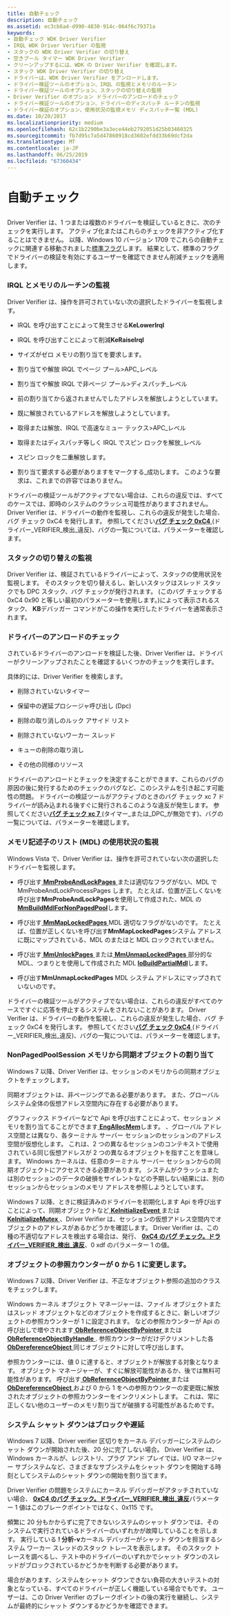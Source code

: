 ```yaml
---
title: 自動チェック
description: 自動チェック
ms.assetid: ec3cb6a4-d990-4830-914c-064f6c79371a
keywords:
- 自動チェック WDK Driver Verifier
- IRQL WDK Driver Verifier の監視
- スタックの WDK Driver Verifier の切り替え
- 空きプール タイマー WDK Driver Verifier
- クリーンアップするには、WDK の Driver Verifier を確認します。
- スタック WDK Driver Verifier の切り替え
- ドライバーは、WDK Driver Verifier をアンロードします。
- ドライバー検証ツールのオプション、IRQL の監視とメモリのルーチン
- ドライバー検証ツールのオプション、スタックの切り替えの監視
- Driver Verifier のオプション ドライバーのアンロードのチェック
- ドライバー検証ツールのオプション、ドライバーのディスパッチ ルーチンの監視
- ドライバー検証のオプション、使用状況の監視メモリ ディスパッチ一覧 (MDL)
ms.date: 10/20/2017
ms.localizationpriority: medium
ms.openlocfilehash: 62c1b2290be3a3ece44eb2792051d25b03460325
ms.sourcegitcommit: fb7d95c7a5d47860918cd3602efdd33b69dcf2da
ms.translationtype: MT
ms.contentlocale: ja-JP
ms.lasthandoff: 06/25/2019
ms.locfileid: "67360434"
---
```

# <a name="automatic-checks"></a>自動チェック


## <span id="ddk_automatic_checks_tools"></span><span id="DDK_AUTOMATIC_CHECKS_TOOLS"></span>


Driver Verifier は、1 つまたは複数のドライバーを検証しているときに、次のチェックを実行します。 アクティブ化またはこれらのチェックを非アクティブ化することはできません。 以降、Windows 10 バージョン 1709 でこれらの自動チェックに関連する移動されました[標準フラグ](verifier-command-line.md)します。 結果として、標準のフラグでドライバーの検証を有効にするユーザーを確認できません削減チェックを適用します。

### <a name="span-idddkmonitoringirqlandmemoryroutinestoolsspanspan-idddkmonitoringirqlandmemoryroutinestoolsspanmonitoring-irql-and-memory-routines"></a><span id="ddk_monitoring_irql_and_memory_routines_tools"></span><span id="DDK_MONITORING_IRQL_AND_MEMORY_ROUTINES_TOOLS"></span>IRQL とメモリのルーチンの監視

Driver Verifier は、操作を許可されていない次の選択したドライバーを監視します。

-   IRQL を呼び出すことによって発生させる**KeLowerIrql**

-   IRQL を呼び出すことによって削減**KeRaiseIrql**

-   サイズがゼロ メモリの割り当てを要求します。

-   割り当てや解放 IRQL でページ プール&gt;APC\_レベル

-   割り当てや解放 IRQL で非ページ プール&gt;ディスパッチ\_レベル

-   前の割り当てから返されませんでしたアドレスを解放しようとしています。

-   既に解放されているアドレスを解放しようとしています。

-   取得または解放、IRQL で高速なミュー テックス&gt;APC\_レベル

-   取得またはディスパッチ等しく IRQL でスピン ロックを解放\_レベル

-   スピン ロックを二重解放します。

-   割り当て要求する必要がありますをマークする\_成功します。 このような要求は、これまでの許容ではありません。

ドライバーの検証ツールがアクティブでない場合は、これらの違反では、すべてのケースでは、即時のシステムのクラッシュ可能性がありますされません。 Driver Verifier は、ドライバーの動作を監視し、これらの違反が発生した場合、バグ チェック 0xC4 を発行します。 参照してください[**バグ チェック 0xC4** ](https://docs.microsoft.com/windows-hardware/drivers/debugger/bug-check-0xc4--driver-verifier-detected-violation) (ドライバー\_VERIFIER\_検出\_違反)、バグの一覧については、パラメーターを確認します。

### <a name="span-idddkmonitoringstackswitchingtoolsspanspan-idddkmonitoringstackswitchingtoolsspanmonitoring-stack-switching"></a><span id="ddk_monitoring_stack_switching_tools"></span><span id="DDK_MONITORING_STACK_SWITCHING_TOOLS"></span>スタックの切り替えの監視

Driver Verifier は、検証されているドライバーによって、スタックの使用状況を監視します。 そのスタックを切り替えるし、新しいスタックはスレッド スタックでも DPC スタック、バグ チェックが発行されます。 (このバグ チェックする 0xC4 0x90 と等しい最初のパラメーターを使用します。)によって表示されるスタック、 **KB**デバッガー コマンドがこの操作を実行したドライバーを通常表示されます。

### <a name="span-idddkcheckingondriverunloadtoolsspanspan-idddkcheckingondriverunloadtoolsspanchecking-on-driver-unload"></a><span id="ddk_checking_on_driver_unload_tools"></span><span id="DDK_CHECKING_ON_DRIVER_UNLOAD_TOOLS"></span>ドライバーのアンロードのチェック

されているドライバーのアンロードを検証した後、Driver Verifier は、ドライバーがクリーンアップされたことを確認するいくつかのチェックを実行します。

具体的には、Driver Verifier を検索します。

-   削除されていないタイマー

-   保留中の遅延プロシージャ呼び出し (Dpc)

-   削除の取り消しのルック アサイド リスト

-   削除されていないワーカー スレッド

-   キューの削除の取り消し

-   その他の同様のリソース

ドライバーのアンロードとチェックを決定することができます、これらのバグの原因の後に発行するためのチェックのバグなど、このシステムを引き起こす可能性の問題。 ドライバーの検証ツールがアクティブのときのバグ チェック xc 7 ドライバーが読み込まれる後すぐに発行されるこのような違反が発生します。 参照してください[**バグ チェック xc 7** ](https://docs.microsoft.com/windows-hardware/drivers/debugger/bug-check-0xc7--timer-or-dpc-invalid) (タイマー\_または\_DPC\_が無効です)、バグの一覧については、パラメーターを確認します。


### <a name="span-idmonitoringmemorydescriptorlistmdlusagespanspan-idmonitoringmemorydescriptorlistmdlusagespanspan-idmonitoringmemorydescriptorlistmdlusagespanmonitoring-memory-descriptor-list-mdl-usage"></a><span id="Monitoring__Memory_Descriptor_List__MDL__Usage"></span><span id="monitoring__memory_descriptor_list__mdl__usage"></span><span id="MONITORING__MEMORY_DESCRIPTOR_LIST__MDL__USAGE"></span>メモリ記述子のリスト (MDL) の使用状況の監視

Windows Vista で、Driver Verifier は、操作を許可されていない次の選択したドライバーを監視します。

-   呼び出す[ **MmProbeAndLockPages** ](https://docs.microsoft.com/windows-hardware/drivers/ddi/content/wdm/nf-wdm-mmprobeandlockpages)または適切なフラグがない、MDL で MmProbeAndLockProcessPages します。 たとえば、位置が正しくないを呼び出す**MmProbeAndLockPages**を使用して作成された、MDL の[ **MmBuildMdlForNonPagedPool**](https://docs.microsoft.com/windows-hardware/drivers/ddi/content/wdm/nf-wdm-mmbuildmdlfornonpagedpool)します。

-   呼び出す[ **MmMapLockedPages** ](https://docs.microsoft.com/windows-hardware/drivers/ddi/content/wdm/nf-wdm-mmmaplockedpages) MDL 適切なフラグがないのです。 たとえば、位置が正しくないを呼び出す**MmMapLockedPages**システム アドレスに既にマップされている、MDL のまたはと MDL ロックされていません。

-   呼び出す[ **MmUnlockPages** ](https://docs.microsoft.com/windows-hardware/drivers/ddi/content/wdm/nf-wdm-mmunlockpages)または[ **MmUnmapLockedPages** ](https://docs.microsoft.com/windows-hardware/drivers/ddi/content/wdm/nf-wdm-mmunmaplockedpages)部分的な MDL、つまりとを使用して作成された MDL [ **IoBuildPartialMdl**](https://docs.microsoft.com/windows-hardware/drivers/ddi/content/wdm/nf-wdm-iobuildpartialmdl)します。

-   呼び出す**MmUnmapLockedPages** MDL システム アドレスにマップされていないのです。

ドライバーの検証ツールがアクティブでない場合は、これらの違反がすべてのケースですぐに応答を停止するシステムをされないことがあります。 Driver Verifier は、ドライバーの動作を監視し、これらの違反が発生した場合、バグ チェック 0xC4 を発行します。 参照してください[**バグ チェック 0xC4** ](https://docs.microsoft.com/windows-hardware/drivers/debugger/bug-check-0xc4--driver-verifier-detected-violation) (ドライバー\_VERIFIER\_検出\_違反)、バグの一覧については、パラメーターを確認します。

### <a name="span-idsynchronizationobjectallocationfromnonpagedpoolsessionmemoryspanspan-idsynchronizationobjectallocationfromnonpagedpoolsessionmemoryspanspan-idsynchronizationobjectallocationfromnonpagedpoolsessionmemoryspansynchronization-object-allocation-from-nonpagedpoolsession-memory"></a><span id="Synchronization_Object_Allocation_from_NonPagedPoolSession_Memory"></span><span id="synchronization_object_allocation_from_nonpagedpoolsession_memory"></span><span id="SYNCHRONIZATION_OBJECT_ALLOCATION_FROM_NONPAGEDPOOLSESSION_MEMORY"></span>NonPagedPoolSession メモリから同期オブジェクトの割り当て

Windows 7 以降、Driver Verifier は、セッションのメモリからの同期オブジェクトをチェックします。

同期オブジェクトは、非ページングである必要があります。 また、グローバル システム全体の仮想アドレス空間内に存在する必要があります。

グラフィックス ドライバーなどで Api を呼び出すことによって、セッション メモリを割り当てることができます[ **EngAllocMem**](https://docs.microsoft.com/windows/desktop/api/winddi/nf-winddi-engallocmem)します。 、グローバル アドレス空間とは異なり、各ターミナル サーバー セッションのセッションのアドレス空間が仮想化します。 これは、2 つの異なるセッションのコンテキストで使用されている同じ仮想アドレスが 2 つの異なるオブジェクトを指すことを意味します。 Windows カーネルは、任意のターミナル サーバー セッションからの同期オブジェクトにアクセスできる必要があります。 システムがクラッシュまたは別のセッションのデータの破損をサイレントなどの予期しない結果には、別のセッションからセッションのメモリ アドレスを参照しようとしています。

Windows 7 以降、ときに検証済みのドライバーを初期化します Api を呼び出すことによって、同期オブジェクトなど[ **KeInitializeEvent** ](https://docs.microsoft.com/windows-hardware/drivers/ddi/content/wdm/nf-wdm-keinitializeevent)または[ **KeInitializeMutex** ](https://docs.microsoft.com/windows-hardware/drivers/ddi/content/wdm/nf-wdm-keinitializemutex)、Driver Verifier は、セッションの仮想アドレス空間内でオブジェクトのアドレスがあるかどうかを確認します。 Driver Verifier は、この種の不適切なアドレスを検出する場合は、発行、 [ **0xC4 のバグ チェック。ドライバー\_VERIFIER\_検出\_違反**](https://docs.microsoft.com/windows-hardware/drivers/debugger/bug-check-0xc4--driver-verifier-detected-violation)、0 xdf のパラメーター 1 の値。

### <a name="span-idobjectreferencecounterchangesfrom0to1spanspan-idobjectreferencecounterchangesfrom0to1spanspan-idobjectreferencecounterchangesfrom0to1spanobject-reference-counter-changes-from-0-to-1"></a><span id="Object_Reference_Counter_Changes_from_0_to_1"></span><span id="object_reference_counter_changes_from_0_to_1"></span><span id="OBJECT_REFERENCE_COUNTER_CHANGES_FROM_0_TO_1"></span>オブジェクトの参照カウンターが 0 から 1 に変更します。

Windows 7 以降、Driver Verifier は、不正なオブジェクト参照の追加のクラスをチェックします。

Windows カーネル オブジェクト マネージャーは、ファイル オブジェクトまたはスレッド オブジェクトなどのオブジェクトを作成するときに、新しいオブジェクトの参照カウンターが 1 に設定されます。 などの参照カウンターが Api の呼び出しで増やされます[ **ObReferenceObjectByPointer** ](https://docs.microsoft.com/windows-hardware/drivers/ddi/content/wdm/nf-wdm-obreferenceobjectbypointer)または[ **ObReferenceObjectByHandle** ](https://docs.microsoft.com/windows-hardware/drivers/ddi/content/wdm/nf-wdm-obreferenceobjectbyhandle). 参照カウンターがだけデクリメントした各[ **ObDereferenceObject** ](https://docs.microsoft.com/windows-hardware/drivers/ddi/content/wdm/nf-wdm-obdereferenceobject)同じオブジェクトに対して呼び出します。

参照カウンターには、値 0 に達すると、オブジェクトが解放する対象となります。 オブジェクト マネージャーが、すぐに解放可能性があるか、後では無料可能性があります。 呼び出す[ **ObReferenceObjectByPointer** ](https://docs.microsoft.com/windows-hardware/drivers/ddi/content/wdm/nf-wdm-obreferenceobjectbypointer)または[ **ObDereferenceObject** ](https://docs.microsoft.com/windows-hardware/drivers/ddi/content/wdm/nf-wdm-obdereferenceobject)および 0 から 1 をへの参照カウンターの変更既に解放されたオブジェクトの参照カウンターをインクリメントします。 これは、常に正しくない他のユーザーのメモリ割り当てが破損する可能性があるためです。

### <a name="span-idsystemshutdownblocksordelaysspanspan-idsystemshutdownblocksordelaysspanspan-idsystemshutdownblocksordelaysspansystem-shutdown-blocks-or-delays"></a><span id="System_Shutdown_Blocks_or_Delays"></span><span id="system_shutdown_blocks_or_delays"></span><span id="SYSTEM_SHUTDOWN_BLOCKS_OR_DELAYS"></span>システム シャット ダウンはブロックや遅延

Windows 7 以降、Driver verifier 区切りをカーネル デバッガーにシステムのシャット ダウンが開始された後、20 分に完了しない場合。 Driver Verifier は、Windows カーネルが、レジストリ、プラグ アンド プレイでは、I/O マネージャー サブシステムなど、さまざまなサブシステムをシャット ダウンを開始する時刻としてシステムのシャット ダウンの開始を割り当てます。

Driver Verifier の問題をシステムにカーネル デバッガーがアタッチされていない場合、 [ **0xC4 のバグ チェック。ドライバー\_VERIFIER\_検出\_違反**](https://docs.microsoft.com/windows-hardware/drivers/debugger/bug-check-0xc4--driver-verifier-detected-violation)パラメーター 1 値はこのブレークポイントではなく、0x115 です。

頻繁に 20 分もかからずに完了できないシステムのシャット ダウンでは、そのシステムで実行されているドライバーのいずれかが故障していることを示します。 実行している **! 分析-v**カーネル デバッガーがシャット ダウンを担当するシステム ワーカー スレッドのスタック トレースを表示します。 そのスタック トレースを調べるし、テスト中のドライバーのいずれかでシャット ダウンのスレッドがブロックされているかどうかを判断する必要があります。

場合があります、システムをシャット ダウンできない負荷の大きいテストの対象となっている、すべてのドライバーが正しく機能している場合でもです。 ユーザーは、この Driver Verifier のブレークポイントの後の実行を継続し、システムが最終的にシャット ダウンするかどうかを確認できます。

 

 





